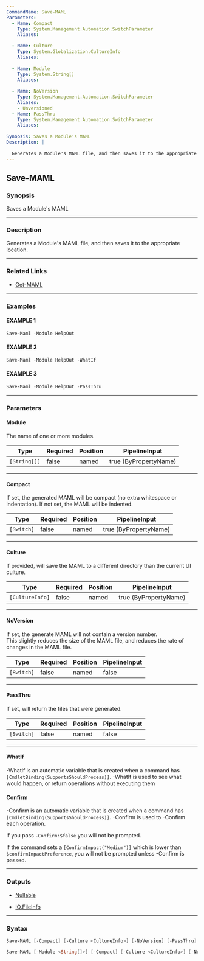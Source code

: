 ```yaml
---
CommandName: Save-MAML
Parameters: 
  - Name: Compact
    Type: System.Management.Automation.SwitchParameter
    Aliases: 
    
  - Name: Culture
    Type: System.Globalization.CultureInfo
    Aliases: 
    
  - Name: Module
    Type: System.String[]
    Aliases: 
    
  - Name: NoVersion
    Type: System.Management.Automation.SwitchParameter
    Aliases: 
    - Unversioned
  - Name: PassThru
    Type: System.Management.Automation.SwitchParameter
    Aliases: 
    
Synopsis: Saves a Module's MAML
Description: |
  
  Generates a Module's MAML file, and then saves it to the appropriate location.
---
```



Save-MAML
---------




### Synopsis
Saves a Module's MAML



---


### Description

Generates a Module's MAML file, and then saves it to the appropriate location.



---


### Related Links
* [Get-MAML](Get-MAML.md)





---


### Examples
#### EXAMPLE 1
```PowerShell
Save-Maml -Module HelpOut
```

#### EXAMPLE 2
```PowerShell
Save-Maml -Module HelpOut -WhatIf
```

#### EXAMPLE 3
```PowerShell
Save-Maml -Module HelpOut -PassThru
```



---


### Parameters
#### **Module**

The name of one or more modules.






|Type        |Required|Position|PipelineInput        |
|------------|--------|--------|---------------------|
|`[String[]]`|false   |named   |true (ByPropertyName)|



---
#### **Compact**

If set, the generated MAML will be compact (no extra whitespace or indentation).  If not set, the MAML will be indented.






|Type      |Required|Position|PipelineInput        |
|----------|--------|--------|---------------------|
|`[Switch]`|false   |named   |true (ByPropertyName)|



---
#### **Culture**

If provided, will save the MAML to a different directory than the current UI culture.






|Type           |Required|Position|PipelineInput        |
|---------------|--------|--------|---------------------|
|`[CultureInfo]`|false   |named   |true (ByPropertyName)|



---
#### **NoVersion**

If set, the generate MAML will not contain a version number.  
This slightly reduces the size of the MAML file, and reduces the rate of changes in the MAML file.






|Type      |Required|Position|PipelineInput|
|----------|--------|--------|-------------|
|`[Switch]`|false   |named   |false        |



---
#### **PassThru**

If set, will return the files that were generated.






|Type      |Required|Position|PipelineInput|
|----------|--------|--------|-------------|
|`[Switch]`|false   |named   |false        |



---
#### **WhatIf**
-WhatIf is an automatic variable that is created when a command has ```[CmdletBinding(SupportsShouldProcess)]```.
-WhatIf is used to see what would happen, or return operations without executing them
#### **Confirm**
-Confirm is an automatic variable that is created when a command has ```[CmdletBinding(SupportsShouldProcess)]```.
-Confirm is used to -Confirm each operation.
    
If you pass ```-Confirm:$false``` you will not be prompted.
    
    
If the command sets a ```[ConfirmImpact("Medium")]``` which is lower than ```$confirmImpactPreference```, you will not be prompted unless -Confirm is passed.



---


### Outputs
* [Nullable](https://learn.microsoft.com/en-us/dotnet/api/System.Nullable)


* [IO.FileInfo](https://learn.microsoft.com/en-us/dotnet/api/System.IO.FileInfo)






---


### Syntax
```PowerShell
Save-MAML [-Compact] [-Culture <CultureInfo>] [-NoVersion] [-PassThru] [-WhatIf] [-Confirm] [<CommonParameters>]
```
```PowerShell
Save-MAML [-Module <String[]>] [-Compact] [-Culture <CultureInfo>] [-NoVersion] [-PassThru] [-WhatIf] [-Confirm] [<CommonParameters>]
```
